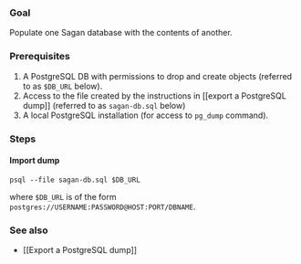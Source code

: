 ### Goal

Populate one Sagan database with the contents of another.

### Prerequisites

1. A PostgreSQL DB with permissions to drop and create objects (referred to as `$DB_URL` below).
1. Access to the file created by the instructions in [[export a PostgreSQL dump]] (referred to as `sagan-db.sql` below)
1. A local PostgreSQL installation (for access to `pg_dump` command).

### Steps

#### Import dump

    psql --file sagan-db.sql $DB_URL

where `$DB_URL` is of the form `postgres://USERNAME:PASSWORD@HOST:PORT/DBNAME`.


### See also

 - [[Export a PostgreSQL dump]]

